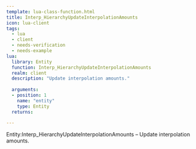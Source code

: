 ```yaml
---
template: lua-class-function.html
title: Interp_HierarchyUpdateInterpolationAmounts
icon: lua-client
tags:
  - lua
  - client
  - needs-verification
  - needs-example
lua:
  library: Entity
  function: Interp_HierarchyUpdateInterpolationAmounts
  realm: client
  description: "Update interpolation amounts."
  
  arguments:
  - position: 1
    name: "entity"
    type: Entity
  returns:
    
---
```


<div class="lua__search__keywords">
Entity:Interp_HierarchyUpdateInterpolationAmounts &#x2013; Update interpolation amounts.
</div>
